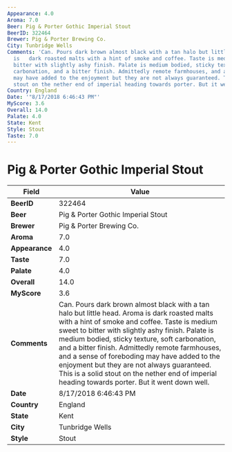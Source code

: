 ```yaml
---
Appearance: 4.0
Aroma: 7.0
Beer: Pig & Porter Gothic Imperial Stout
BeerID: 322464
Brewer: Pig & Porter Brewing Co.
City: Tunbridge Wells
Comments: 'Can. Pours dark brown almost black with a tan halo but little head. Aroma
  is   dark roasted malts with a hint of smoke and coffee. Taste is medium sweet to
  bitter with slightly ashy finish. Palate is medium bodied, sticky texture, soft
  carbonation, and a bitter finish. Admittedly remote farmhouses, and a sense of foreboding
  may have added to the enjoyment but they are not always guaranteed. This is a solid
  stout on the nether end of imperial heading towards porter. But it went down well. '
Country: England
Date: '"8/17/2018 6:46:43 PM"'
MyScore: 3.6
Overall: 14.0
Palate: 4.0
State: Kent
Style: Stout
Taste: 7.0
---
```


# Pig & Porter Gothic Imperial Stout

| Field         | Value |
|---------------|-------|
| **BeerID** | 322464 |
| **Beer** | Pig & Porter Gothic Imperial Stout |
| **Brewer** | Pig & Porter Brewing Co. |
| **Aroma** | 7.0 |
| **Appearance** | 4.0 |
| **Taste** | 7.0 |
| **Palate** | 4.0 |
| **Overall** | 14.0 |
| **MyScore** | 3.6 |
| **Comments** | Can. Pours dark brown almost black with a tan halo but little head. Aroma is   dark roasted malts with a hint of smoke and coffee. Taste is medium sweet to bitter with slightly ashy finish. Palate is medium bodied, sticky texture, soft carbonation, and a bitter finish. Admittedly remote farmhouses, and a sense of foreboding may have added to the enjoyment but they are not always guaranteed. This is a solid stout on the nether end of imperial heading towards porter. But it went down well.  |
| **Date** | 8/17/2018 6:46:43 PM |
| **Country** | England |
| **State** | Kent |
| **City** | Tunbridge Wells |
| **Style** | Stout |
